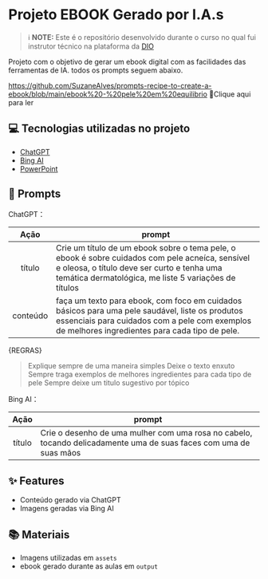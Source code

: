 # Projeto EBOOK Gerado por I.A.s


 > ℹ️ **NOTE:** Este é o repositório desenvolvido durante o curso no qual fui instrutor técnico na plataforma da [DIO](https://dio.me)

Projeto com o objetivo de gerar um ebook digital com as facilidades das ferramentas de IA. todos os prompts
seguem abaixo.

<https://github.com/SuzaneAlves/prompts-recipe-to-create-a-ebook/blob/main/ebook%20-%20pele%20em%20equilibrio> 📕Clique aqui para ler</a>

## 💻 Tecnologias utilizadas no projeto

- [ChatGPT](https://chat.openai.com/) 
- [Bing AI](https://www.bing.com/images/create)
- [PowerPoint](https://www.microsoft.com/en/microsoft-365/powerpoint)

## 🧠 Prompts


ChatGPT：

|   Ação   | prompt                                                                                                                                                                                                                                                                         |
| :------: | ------------------------------------------------------------------------------------------------------------------------------------------------------------------------------------------------------------------------------------------------------------------------------ |
|  título  | Crie um título de um ebook sobre o tema pele, o ebook é sobre cuidados com pele acneíca, sensível e oleosa, o título deve ser curto e tenha uma temática dermatológica, me liste 5 variações de títulos                                                       |
| conteúdo | faça um texto para ebook, com foco em cuidados básicos para uma pele saudável, liste os produtos essenciais para cuidados com a pele com exemplos de melhores ingredientes para cada tipo de pele.

{REGRAS}
>Explique sempre de uma maneira simples
>Deixe o texto enxuto
>Sempre traga exemplos de melhores ingredientes para cada tipo de pele
>Sempre deixe um titulo sugestivo por tópico


Bing AI：

|  Ação  | prompt                                                                                 |
| :----: | -------------------------------------------------------------------------------------- |
| título | Crie o desenho de uma mulher com uma rosa no cabelo, tocando delicadamente uma de suas faces com uma de suas mãos  |

## ✨ Features

- Conteúdo gerado via ChatGPT
- Imagens geradas via Bing AI

## 📚 Materiais

- Imagens utilizadas em `assets`
- ebook gerado durante as aulas em `output`



